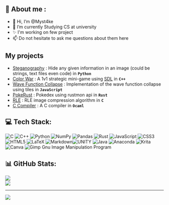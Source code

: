 ## 💫 About me :
- 👋 Hi, I’m @Myst4ke
- 🌱 I’m currently Studying CS at university
- ✨ I'm working on few project
- 📫 Do not hesitate to ask me questions about them here


## My projects 
- [Steganography](https://github.com/Myst4ke/Steganography) : Hide any given information in an image (could be strings, text files even code) in **`Python`**
- [Color War](https://github.com/Myst4ke/Guerre-des-deux-couleurs) : A 1v1 strategic mini-game using [SDL](https://www.libsdl.org/) in **`C++`**
- [Wave Function Collapse](https://github.com/Myst4ke/Wave-Function-Collapse) : Implementation of the wave function collapse using tiles in **`JavaScript`**
- [PokeRust](https://github.com/Myst4ke/PokeRust) : Pokedex using rustmon api in **`Rust`**
- [RLE](https://github.com/Myst4ke/RLE) : RLE image compression algorithm in **`C`**
- [C Compiler](https://github.com/Myst4ke/C-Compiler) : A C compiler in **`Ocaml`**

## 💻 Tech Stack:
![C](https://img.shields.io/badge/c-%2300599C.svg?style=for-the-badge&logo=c&logoColor=white) ![C++](https://img.shields.io/badge/c++-%2300599C.svg?style=for-the-badge&logo=c%2B%2B&logoColor=white)  ![Python](https://img.shields.io/badge/python-3670A0?style=for-the-badge&logo=python&logoColor=ffdd54) ![NumPy](https://img.shields.io/badge/numpy-%23013243.svg?style=for-the-badge&logo=numpy&logoColor=white) ![Pandas](https://img.shields.io/badge/pandas-%23150458.svg?style=for-the-badge&logo=pandas&logoColor=white) ![Rust](https://img.shields.io/badge/rust-%23000000.svg?style=for-the-badge&logo=rust&logoColor=white) ![JavaScript](https://img.shields.io/badge/javascript-%23323330.svg?style=for-the-badge&logo=javascript&logoColor=%23F7DF1E) ![CSS3](https://img.shields.io/badge/css3-%231572B6.svg?style=for-the-badge&logo=css3&logoColor=white) ![HTML5](https://img.shields.io/badge/html5-%23E34F26.svg?style=for-the-badge&logo=html5&logoColor=white)  ![LaTeX](https://img.shields.io/badge/latex-%23008080.svg?style=for-the-badge&logo=latex&logoColor=white) ![Markdown](https://img.shields.io/badge/markdown-%23000000.svg?style=for-the-badge&logo=markdown&logoColor=white)![UNITY](https://img.shields.io/badge/Unity-%2320232a.svg?style=for-the-badge&logo=unity&logoColor=white)  ![Java](https://img.shields.io/badge/java-%23ED8B00.svg?style=for-the-badge&logo=java&logoColor=white) ![Anaconda](https://img.shields.io/badge/Anaconda-%2344A833.svg?style=for-the-badge&logo=anaconda&logoColor=white) ![Krita](https://img.shields.io/badge/Krita-203759?style=for-the-badge&logo=krita&logoColor=EEF37B) ![Canva](https://img.shields.io/badge/Canva-%2300C4CC.svg?style=for-the-badge&logo=Canva&logoColor=white) ![Gimp Gnu Image Manipulation Program](https://img.shields.io/badge/Gimp-657D8B?style=for-the-badge&logo=gimp&logoColor=FFFFFF)

## 📊 GitHub Stats:
![](https://github-readme-stats.vercel.app/api?username=Myst4ke&theme=chartreuse-dark&hide_border=false&include_all_commits=true&count_private=true)<br/>
![](https://github-readme-stats.vercel.app/api/top-langs/?username=Myst4ke&theme=chartreuse-dark&hide_border=false&include_all_commits=true&count_private=true&layout=compact)

---
[![](https://visitcount.itsvg.in/api?id=Myst4ke&icon=2&color=3)](https://visitcount.itsvg.in)
